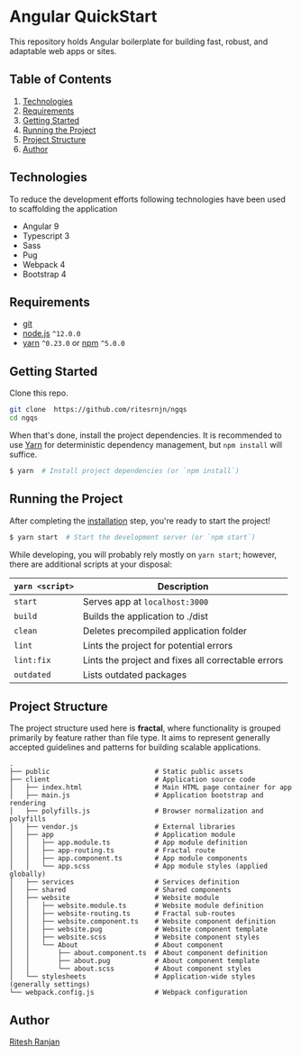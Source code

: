 # Angular QuickStart

This repository holds Angular boilerplate for building fast, robust, and adaptable web apps or sites.

## Table of Contents
1. [Technologies](#technologies)
1. [Requirements](#requirements)
1. [Getting Started](#getting-started)
1. [Running the Project](#running-the-project)
1. [Project Structure](#project-structure)
1. [Author](#author)


## Technologies

To reduce the development efforts following technologies have been used to scaffolding the application
* Angular 9
* Typescript 3
* Sass
* Pug
* Webpack 4
* Bootstrap 4

## Requirements

* [git](https://git-scm.com/)
* [node.js](https://nodejs.org/)  `^12.0.0`
* [yarn](https://yarnpkg.com/en/) `^0.23.0` or [npm](https://www.npmjs.com/) `^5.0.0`


## Getting Started

Clone this repo.
```bash
git clone  https://github.com/ritesrnjn/ngqs
cd ngqs
```
When that's done, install the project dependencies. It is recommended to use [Yarn](https://yarnpkg.com/) for deterministic dependency management, but `npm install` will suffice.

```bash
$ yarn  # Install project dependencies (or `npm install`)
```

## Running the Project

After completing the [installation](#installation) step, you're ready to start the project!

```bash
$ yarn start  # Start the development server (or `npm start`)
```

While developing, you will probably rely mostly on `yarn start`; however, there are additional scripts at your disposal:

|`yarn <script>`    |Description|
|-------------------|-----------|
|`start`            |Serves app at `localhost:3000`|
|`build`            |Builds the application to ./dist|
|`clean`            |Deletes precompiled application folder|
|`lint`             |Lints the project for potential errors|
|`lint:fix`         |Lints the project and fixes all correctable errors|
|`outdated`         |Lists outdated packages|

## Project Structure

The project structure used here is **fractal**, where functionality is grouped primarily by feature rather than file type.
It aims to represent generally accepted guidelines and patterns for building scalable applications.

```
.
├── public                          # Static public assets
├── client                          # Application source code
│   ├── index.html                  # Main HTML page container for app
│   ├── main.js                     # Application bootstrap and rendering
│   ├── polyfills.js                # Browser normalization and polyfills
│   ├── vendor.js                   # External libraries
│   ├── app                         # Application module
│   │   ├── app.module.ts           # App module definition
│   │   ├── app-routing.ts          # Fractal route
│   │   ├── app.component.ts        # App module components
│   │   └── app.scss                # App module styles (applied globally)
│   ├── services                    # Services definition
│   ├── shared                      # Shared components
│   ├── website                     # Website module
│   │   ├── website.module.ts       # Website module definition
│   │   ├── website-routing.ts      # Fractal sub-routes
│   │   ├── website.component.ts    # Website component definition
│   │   ├── website.pug             # Website component template
│   │   ├── website.scss            # Website component styles
│   │   └── About                   # About component
│   │       ├── about.component.ts  # About component definition
│   │       ├── about.pug           # About component template
│   │       └── about.scss          # About component styles
│   └── stylesheets                 # Application-wide styles (generally settings)
└── webpack.config.js               # Webpack configuration
```

## Author
[Ritesh Ranjan](https://ritesrnjn.github.io)

